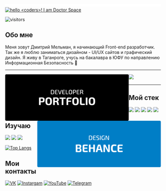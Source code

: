 [<img target="_blank" src="https://github.com/DoctorSpace/DoctorSpace/blob/main/mee.png"/>](https://github.com/DoctorSpace/Completed-cases)
[<img alt='hello <coders>! I am Doctor Space' target="_blank" src="https://github.com/DoctorSpace/DoctorSpace/blob/main/Hello.png"/>](https://github.com/DoctorSpace/)

![visitors](https://vbr.wocr.tk/badge?page_id=DoctorSpace.DoctorSpace&color=00cf00)


## Обо мне

Меня зовут Дмитрий Мельман, я начинающий Front-end разработчик. Так же я люблю заниматься дизайном - UI/UX сайтов и графический дизайн. Я живу в Таганроге, учусь на бакалавра в ЮФУ по направлению Информационная Безопасность 🏫

---

<a href='https://doctorspace.github.io/Portfolio/' target="_blank"> <img align="left" Width=400px; alt="PORTFOLIO" src="https://github.com/DoctorSpace/DoctorSpace/raw/main/PORTFOLIO-developer.svg" ></a>
<a href='https://www.behance.net/1i_am_ds/' target="_blank"> <img align="right" Width=400px; alt="BEHANCE" src="https://github.com/DoctorSpace/DoctorSpace/raw/main/BEHANCE-designer.svg" ></a>
</p>

<img src='https://img.shields.io/badge/Works%20in-VSCode & Figma-1f425f.svg'/>

---

## Мой стек
<p>
 <img src="https://img.shields.io/badge/HTML5-191933?style=for-the-badge&logo=html5&logoColor=white"/>
 <img src="https://img.shields.io/badge/CSS3-191933?style=for-the-badge&logo=css3&logoColor=white"/>
 <img src="https://img.shields.io/badge/JavaScript-191933?style=for-the-badge&logo=JavaScript&logoColor=white"/>
 <img src="https://img.shields.io/badge/GIT-191933?style=for-the-badge&logo=git&logoColor=white"/>
 <img src="https://img.shields.io/badge/React-191933?style=for-the-badge&logo=react&logoColor=white"/>
</p>

## Изучаю
<p>
 <img src="https://img.shields.io/badge/Redux-20232A?style=for-the-badge&logo=redux&logoColor=white"/>
 <img src="https://img.shields.io/badge/React_Native-20232A?style=for-the-badge&logo=react&logoColor=white"/>
 <img src="https://img.shields.io/badge/docker-%2320232A.svg?style=for-the-badge&logo=docker&logoColor=white"/>
</p>

<!-- ![Codewars](https://github.r2v.ch/codewars?user=DoctorSpace&name=true&theme=default&hide_clan=true) -->
[![Top Langs](https://github-readme-stats.vercel.app/api/top-langs/?username=DoctorSpace&layout=compact&theme=dark&bg_color=22272e)](https://github.com/anuraghazra/github-readme-stats)
<!-- ![](https://leetcard.jacoblin.cool/DoctorSpace?animation=true) -->

## Мои контакты

[<img alt="VK" src="https://img.shields.io/badge/VK-%23007EC6.svg?&style=for-the-badge&logo=vk&logoColor=white" />](https://vk.com/1i_am_ds)
[<img alt="Instargam" src="https://img.shields.io/badge/Doctor.Space%20-%23007EC6.svg?&style=for-the-badge&logo=Instagram&logoColor=white"/>](https://www.instagram.com/doctor.space/)
[<img alt="YouTube" src="https://img.shields.io/badge/Doctor.Space%20-%23007EC6.svg?&style=for-the-badge&logo=YouTube&logoColor=white"/>](https://www.youtube.com/channel/UC2Kz_dPKuC3gzTQWJHJy5AA)
[<img alt="Telegram" src="https://img.shields.io/badge/@Doctor__space-007EC6?style=for-the-badge&logo=telegram&logoColor=white" />](https://t.me/Doctor_Space)
